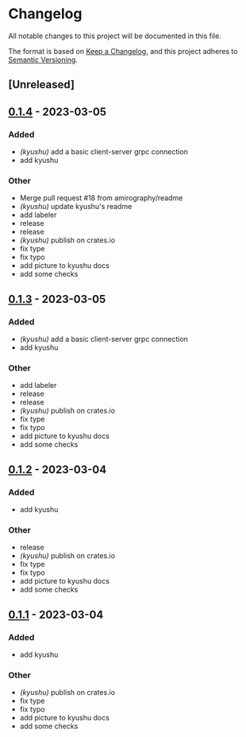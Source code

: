 # Changelog
All notable changes to this project will be documented in this file.

The format is based on [Keep a Changelog](https://keepachangelog.com/en/1.0.0/),
and this project adheres to [Semantic Versioning](https://semver.org/spec/v2.0.0.html).

## [Unreleased]

## [0.1.4](https://github.com/amirography/soapberry/compare/kyushu-v0.1.3...kyushu-v0.1.4) - 2023-03-05

### Added
- *(kyushu)* add a basic client-server grpc connection
- add kyushu

### Other
- Merge pull request #18 from amirography/readme
- *(kyushu)* update kyushu's readme
- add labeler
- release
- release
- *(kyushu)* publish on crates.io
- fix type
- fix typo
- add picture to kyushu docs
- add some checks

## [0.1.3](https://github.com/amirography/soapberry/compare/kyushu-v0.1.2...kyushu-v0.1.3) - 2023-03-05

### Added
- *(kyushu)* add a basic client-server grpc connection
- add kyushu

### Other
- add labeler
- release
- release
- *(kyushu)* publish on crates.io
- fix type
- fix typo
- add picture to kyushu docs
- add some checks

## [0.1.2](https://github.com/amirography/soapberry/compare/kyushu-v0.1.1...kyushu-v0.1.2) - 2023-03-04

### Added
- add kyushu

### Other
- release
- *(kyushu)* publish on crates.io
- fix type
- fix typo
- add picture to kyushu docs
- add some checks

## [0.1.1](https://github.com/amirography/soapberry/compare/kyushu-v0.1.0...kyushu-v0.1.1) - 2023-03-04

### Added
- add kyushu

### Other
- *(kyushu)* publish on crates.io
- fix type
- fix typo
- add picture to kyushu docs
- add some checks
